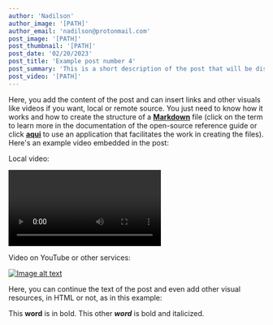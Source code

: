 ```yaml
---
author: 'Nadilson'
author_image: '[PATH]'
author_email: 'nadilson@protonmail.com'
post_image: '[PATH]'
post_thumbnail: '[PATH]'
post_date: '02/20/2023'
post_title: 'Example post number 4'
post_summary: 'This is a short description of the post that will be displayed to the user'
post_video: '[PATH]'
---
```


Here, you add the content of the post and can insert links and other visuals like videos if you want, local or remote source. You just need to know how it works and how to create the structure of a **[Markdown](https://www.markdownguide.org/getting-started/)** file (click on the term to learn more in the documentation of the open-source reference guide or click **[aqui](https://markdownmonster.west-wind.com/)** to use an application that facilitates the work in creating the files). Here's an example video embedded in the post:

Local video:

 <video controls class="relative z-10 w-auto min-w-full min-h-full max-w-none aspect-auto">
    <source src="YOUR_VIDEO_PATH_HERE" type="video/mp4" />
    Your browser does not support the display of videos.
</video>

Video on YouTube or other services:

[![Image alt text](https://img.youtube.com/vi/vZaldeUg6D0/0.jpg)](https://www.youtube.com/watch?v=vZaldeUg6D0)


Here, you can continue the text of the post and even add other visual resources, in HTML or not, as in this example:

This **word** is in bold. This other <em>**word**</em> is bold and italicized.
